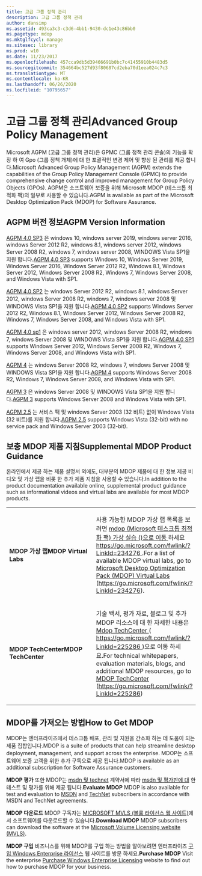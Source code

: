 ```yaml
---
title: 고급 그룹 정책 관리
description: 고급 그룹 정책 관리
author: dansimp
ms.assetid: 493ca3c3-c3d6-4bb1-9430-dc1e43c86bb0
ms.pagetype: mdop
ms.mktglfcycl: manage
ms.sitesec: library
ms.prod: w10
ms.date: 11/23/2017
ms.openlocfilehash: 457cca9db5d39466691b0bc7c41455910b4483d5
ms.sourcegitcommit: 354664bc527d93f80687cd2eba70d1eea024c7c3
ms.translationtype: MT
ms.contentlocale: ko-KR
ms.lasthandoff: 06/26/2020
ms.locfileid: "10795657"
---
```

# <span data-ttu-id="d57a5-103">고급 그룹 정책 관리</span><span class="sxs-lookup"><span data-stu-id="d57a5-103">Advanced Group Policy Management</span></span>


<span data-ttu-id="d57a5-104">Microsoft AGPM (고급 그룹 정책 관리)은 GPMC (그룹 정책 관리 콘솔)의 기능을 확장 하 여 Gpo (그룹 정책 개체)에 대 한 포괄적인 변경 제어 및 향상 된 관리를 제공 합니다.</span><span class="sxs-lookup"><span data-stu-id="d57a5-104">Microsoft Advanced Group Policy Management (AGPM) extends the capabilities of the Group Policy Management Console (GPMC) to provide comprehensive change control and improved management for Group Policy Objects (GPOs).</span></span> <span data-ttu-id="d57a5-105">AGPM은 소프트웨어 보증을 위해 Microsoft MDOP (데스크톱 최적화 팩)의 일부로 사용할 수 있습니다.</span><span class="sxs-lookup"><span data-stu-id="d57a5-105">AGPM is available as part of the Microsoft Desktop Optimization Pack (MDOP) for Software Assurance.</span></span>

## <span data-ttu-id="d57a5-106">AGPM 버전 정보</span><span class="sxs-lookup"><span data-stu-id="d57a5-106">AGPM Version Information</span></span>


<span data-ttu-id="d57a5-107">[AGPM 4.0 SP3](agpm-40-sp3-navengl.md) 은 windows 10, windows server 2019, windows server 2016, windows Server 2012 R2, windows 8.1, windows server 2012, windows Server 2008 R2, windows 7, windows server 2008, WINDOWS Vista SP1을 지원 합니다.</span><span class="sxs-lookup"><span data-stu-id="d57a5-107">[AGPM 4.0 SP3](agpm-40-sp3-navengl.md) supports Windows 10, Windows Server 2019, Windows Server 2016, Windows Server 2012 R2, Windows 8.1, Windows Server 2012, Windows Server 2008 R2, Windows 7, Windows Server 2008, and Windows Vista with SP1.</span></span>

<span data-ttu-id="d57a5-108">[AGPM 4.0 SP2](agpm-40-sp2-navengl.md) 는 windows Server 2012 R2, windows 8.1, windows Server 2012, windows Server 2008 R2, windows 7, windows server 2008 및 WINDOWS Vista SP1을 지원 합니다.</span><span class="sxs-lookup"><span data-stu-id="d57a5-108">[AGPM 4.0 SP2](agpm-40-sp2-navengl.md) supports Windows Server 2012 R2, Windows 8.1, Windows Server 2012, Windows Server 2008 R2, Windows 7, Windows Server 2008, and Windows Vista with SP1.</span></span>

<span data-ttu-id="d57a5-109">[AGPM 4.0 sp1](agpm-40-sp1-navengl.md) 은 windows server 2012, windows Server 2008 R2, windows 7, windows Server 2008 및 WINDOWS Vista SP1을 지원 합니다.</span><span class="sxs-lookup"><span data-stu-id="d57a5-109">[AGPM 4.0 SP1](agpm-40-sp1-navengl.md) supports Windows Server 2012, Windows Server 2008 R2, Windows 7, Windows Server 2008, and Windows Vista with SP1.</span></span>

<span data-ttu-id="d57a5-110">[AGPM 4](agpm-4-navengl.md) 는 windows Server 2008 R2, windows 7, windows Server 2008 및 WINDOWS Vista SP1을 지원 합니다.</span><span class="sxs-lookup"><span data-stu-id="d57a5-110">[AGPM 4](agpm-4-navengl.md) supports Windows Server 2008 R2, Windows 7, Windows Server 2008, and Windows Vista with SP1.</span></span>

<span data-ttu-id="d57a5-111">[AGPM 3](agpm-3-navengl.md) 은 windows Server 2008 및 WINDOWS Vista SP1을 지원 합니다.</span><span class="sxs-lookup"><span data-stu-id="d57a5-111">[AGPM 3](agpm-3-navengl.md) supports Windows Server 2008 and Windows Vista with SP1.</span></span>

<span data-ttu-id="d57a5-112">[AGPM 2.5](agpm-25-navengl.md) 는 서비스 팩 및 windows Server 2003 (32 비트) 없이 Windows Vista (32 비트)를 지원 합니다.</span><span class="sxs-lookup"><span data-stu-id="d57a5-112">[AGPM 2.5](agpm-25-navengl.md) supports Windows Vista (32-bit) with no service pack and Windows Server 2003 (32-bit).</span></span>

## <span data-ttu-id="d57a5-113">보충 MDOP 제품 지침</span><span class="sxs-lookup"><span data-stu-id="d57a5-113">Supplemental MDOP Product Guidance</span></span>


<span data-ttu-id="d57a5-114">온라인에서 제공 하는 제품 설명서 외에도, 대부분의 MDOP 제품에 대 한 정보 제공 비디오 및 가상 랩을 비롯 한 추가 제품 지침을 사용할 수 있습니다.</span><span class="sxs-lookup"><span data-stu-id="d57a5-114">In addition to the product documentation available online, supplemental product guidance such as informational videos and virtual labs are available for most MDOP products.</span></span>

<table>
<colgroup>
<col width="50%" />
<col width="50%" />
</colgroup>
<tbody>
<tr class="even">
<td align="left"><p><strong><span data-ttu-id="d57a5-115">MDOP 가상 랩</span><span class="sxs-lookup"><span data-stu-id="d57a5-115">MDOP Virtual Labs</span></span></strong></p></td>
<td align="left"><p><span data-ttu-id="d57a5-116">사용 가능한 MDOP 가상 랩 목록을 보려면 <a href="https://go.microsoft.com/fwlink/?LinkId=234276" data-raw-source="[Microsoft Desktop Optimization Pack (MDOP) Virtual Labs](https://go.microsoft.com/fwlink/?LinkId=234276)"> mdop (Microsoft 데스크톱 최적화 팩) 가상 실습 ()으로 이동 </a> 하세요 <a href="https://go.microsoft.com/fwlink/?LinkId=234276" data-raw-source="https://go.microsoft.com/fwlink/?LinkId=234276"> https://go.microsoft.com/fwlink/?LinkId=234276 </a> .</span><span class="sxs-lookup"><span data-stu-id="d57a5-116">For a list of available MDOP virtual labs, go to <a href="https://go.microsoft.com/fwlink/?LinkId=234276" data-raw-source="[Microsoft Desktop Optimization Pack (MDOP) Virtual Labs](https://go.microsoft.com/fwlink/?LinkId=234276)">Microsoft Desktop Optimization Pack (MDOP) Virtual Labs</a> (<a href="https://go.microsoft.com/fwlink/?LinkId=234276" data-raw-source="https://go.microsoft.com/fwlink/?LinkId=234276">https://go.microsoft.com/fwlink/?LinkId=234276</a>).</span></span></p></td>
</tr>
<tr class="odd">
<td align="left"><p><strong><span data-ttu-id="d57a5-117">MDOP TechCenter</span><span class="sxs-lookup"><span data-stu-id="d57a5-117">MDOP TechCenter</span></span></strong></p></td>
<td align="left"><p><span data-ttu-id="d57a5-118">기술 백서, 평가 자료, 블로그 및 추가 MDOP 리소스에 대 한 자세한 내용은 <a href="https://go.microsoft.com/fwlink/?LinkId=225286" data-raw-source="[MDOP TechCenter](https://go.microsoft.com/fwlink/?LinkId=225286)"> Mdop TechCenter </a> ( <a href="https://go.microsoft.com/fwlink/?LinkId=225286" data-raw-source="https://go.microsoft.com/fwlink/?LinkId=225286"> https://go.microsoft.com/fwlink/?LinkId=225286 </a> )으로 이동 하세요.</span><span class="sxs-lookup"><span data-stu-id="d57a5-118">For technical whitepapers, evaluation materials, blogs, and additional MDOP resources, go to <a href="https://go.microsoft.com/fwlink/?LinkId=225286" data-raw-source="[MDOP TechCenter](https://go.microsoft.com/fwlink/?LinkId=225286)">MDOP TechCenter</a> (<a href="https://go.microsoft.com/fwlink/?LinkId=225286" data-raw-source="https://go.microsoft.com/fwlink/?LinkId=225286">https://go.microsoft.com/fwlink/?LinkId=225286</a>)</span></span></p>
<p></p></td>
</tr>
</tbody>
</table>

 

## <a href="" id="bkmk-getmdop"></a><span data-ttu-id="d57a5-119">MDOP를 가져오는 방법</span><span class="sxs-lookup"><span data-stu-id="d57a5-119">How to Get MDOP</span></span>


<span data-ttu-id="d57a5-120">MDOP는 엔터프라이즈에서 데스크톱 배포, 관리 및 지원을 간소화 하는 데 도움이 되는 제품 집합입니다.</span><span class="sxs-lookup"><span data-stu-id="d57a5-120">MDOP is a suite of products that can help streamline desktop deployment, management, and support across the enterprise.</span></span> <span data-ttu-id="d57a5-121">MDOP는 소프트웨어 보증 고객을 위한 추가 구독으로 제공 됩니다.</span><span class="sxs-lookup"><span data-stu-id="d57a5-121">MDOP is available as an additional subscription for Software Assurance customers.</span></span>

<a href="" id="evaluate-mdop"></a><span data-ttu-id="d57a5-122">**MDOP 평가** 또한 MDOP는 [msdn 및 technet](https://technet.microsoft.com/subscriptions/downloads/default.aspx?PV=42:178) 계약서에 따라 [msdn 및 평가판에 대](https://msdn.microsoft.com/subscriptions/downloads/default.aspx?PV=42:178) 한 테스트 및 평가를 위해 제공 됩니다.</span><span class="sxs-lookup"><span data-stu-id="d57a5-122">**Evaluate MDOP** MDOP is also available for test and evaluation to [MSDN](https://msdn.microsoft.com/subscriptions/downloads/default.aspx?PV=42:178) and [TechNet](https://technet.microsoft.com/subscriptions/downloads/default.aspx?PV=42:178) subscribers in accordance with MSDN and TechNet agreements.</span></span>

<a href="" id="download-mdop"></a><span data-ttu-id="d57a5-123">**MDOP 다운로드** MDOP 구독자는 [MICROSOFT MVLS (볼륨 라이선스 웹 사이트)](https://go.microsoft.com/fwlink/?LinkId=166331)에서 소프트웨어를 다운로드할 수 있습니다.</span><span class="sxs-lookup"><span data-stu-id="d57a5-123">**Download MDOP** MDOP subscribers can download the software at the [Microsoft Volume Licensing website (MVLS)](https://go.microsoft.com/fwlink/?LinkId=166331).</span></span>

<a href="" id="purchase-mdop"></a><span data-ttu-id="d57a5-124">**MDOP 구입** 비즈니스를 위해 MDOP를 구입 하는 방법을 알아보려면 엔터프라이즈 [구입 Windows Enterprise 라이선스](https://www.microsoft.com/windows/enterprise/how-to-buy.aspx) 웹 사이트를 방문 하세요.</span><span class="sxs-lookup"><span data-stu-id="d57a5-124">**Purchase MDOP** Visit the enterprise [Purchase Windows Enterprise Licensing](https://www.microsoft.com/windows/enterprise/how-to-buy.aspx) website to find out how to purchase MDOP for your business.</span></span>

 

 





